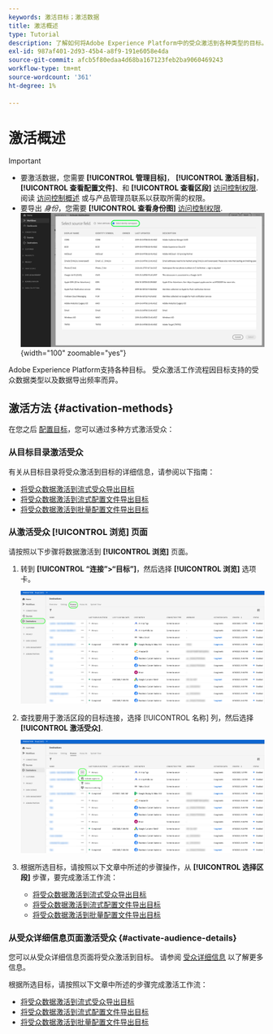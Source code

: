 ```yaml
---
keywords: 激活目标；激活数据
title: 激活概述
type: Tutorial
description: 了解如何将Adobe Experience Platform中的受众激活到各种类型的目标。
exl-id: 987af401-2d93-45b4-a8f9-191e6058e4da
source-git-commit: afcb5f80edaa4d68ba167123feb2ba9060469243
workflow-type: tm+mt
source-wordcount: '361'
ht-degree: 1%

---
```


# 激活概述

>[!IMPORTANT]
> 
>* 要激活数据，您需要 **[!UICONTROL 管理目标]**， **[!UICONTROL 激活目标]**， **[!UICONTROL 查看配置文件]**、和 **[!UICONTROL 查看区段]** [访问控制权限](/help/access-control/home.md#permissions). 阅读 [访问控制概述](/help/access-control/ui/overview.md) 或与产品管理员联系以获取所需的权限。
>* 要导出 *身份*，您需要 **[!UICONTROL 查看身份图]** [访问控制权限](/help/access-control/home.md#permissions). <br> ![选择工作流中突出显示的身份命名空间以将受众激活到目标。](/help/destinations/assets/overview/export-identities-to-destination.png "选择工作流中突出显示的身份命名空间以将受众激活到目标。"){width="100" zoomable="yes"}

Adobe Experience Platform支持各种目标。 受众激活工作流程因目标支持的受众数据类型以及数据导出频率而异。

## 激活方法 {#activation-methods}

在您之后 [配置目标](connect-destination.md)，您可以通过多种方式激活受众：

### 从目标目录激活受众

有关从目标目录将受众激活到目标的详细信息，请参阅以下指南：

* [将受众数据激活到流式受众导出目标](activate-segment-streaming-destinations.md)
* [将受众数据激活到流式配置文件导出目标](activate-streaming-profile-destinations.md)
* [将受众数据激活到批量配置文件导出目标](activate-batch-profile-destinations.md)

### 从激活受众 [!UICONTROL 浏览] 页面

请按照以下步骤将数据激活到 **[!UICONTROL 浏览]** 页面。

1. 转到 **[!UICONTROL “连接”>“目标”]**，然后选择 **[!UICONTROL 浏览]** 选项卡。

   ![“浏览”选项卡](../assets/ui/activation-overview/browse-tab.png)

1. 查找要用于激活区段的目标连接，选择 [!UICONTROL 名称] 列，然后选择 **[!UICONTROL 激活受众]**.

   ![“激活受众”按钮](../assets/ui/activation-overview/activate-segments.png)

1. 根据所选目标，请按照以下文章中所述的步骤操作，从 **[!UICONTROL 选择区段]** 步骤，要完成激活工作流：

   * [将受众数据激活到流式受众导出目标](activate-segment-streaming-destinations.md)
   * [将受众数据激活到流式配置文件导出目标](activate-streaming-profile-destinations.md)
   * [将受众数据激活到批量配置文件导出目标](activate-batch-profile-destinations.md)

### 从受众详细信息页面激活受众 {#activate-audience-details}

您可以从受众详细信息页面将受众激活到目标。 请参阅 [受众详细信息](../../segmentation/ui/overview.md#audience-details) 以了解更多信息。

根据所选目标，请按照以下文章中所述的步骤完成激活工作流：

* [将受众数据激活到流式受众导出目标](activate-segment-streaming-destinations.md)
* [将受众数据激活到流式配置文件导出目标](activate-streaming-profile-destinations.md)
* [将受众数据激活到批量配置文件导出目标](activate-batch-profile-destinations.md)
